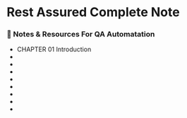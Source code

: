 # Rest Assured Complete Note
<h3 align="left">📒 Notes & Resources For QA Automatation</h3>

<ul>
   <li><a href="https://github.com/shreenibassamal/hashnodeBlog-AutomationTesting-restAssured/blob/main/cmgqoiaex000002l46yz8c2hz.md"></a>CHAPTER 01 Introduction</li>
    <li><a href=""></a></li> 
     <li><a href=""></a></li> 
      <li><a href=""></a></li> 
       <li><a href=""></a></li> 
        <li><a href=""></a></li> 
         <li><a href=""></a></li> 
          <li><a href=""></a></li> 
           <li><a href=""></a></li> 
  
</ul>
